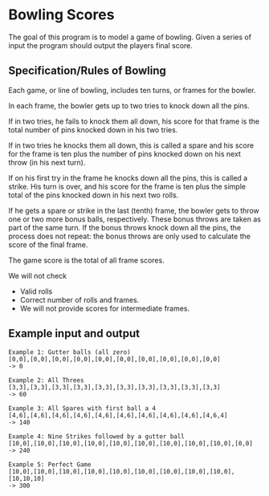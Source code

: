 # Bowling Scores

The goal of this program is to model a game of bowling. Given a series of input the program should output the players
final score.

## Specification/Rules of Bowling

Each game, or line of bowling, includes ten turns, or frames for the bowler.

In each frame, the bowler gets up to two tries to knock down all the pins.

If in two tries, he fails to knock them all down, his score for that frame is the total number of pins knocked down in
his two tries.

If in two tries he knocks them all down, this is called a spare and his score for the frame is ten plus the number of
pins knocked down on his next throw (in his next turn).

If on his first try in the frame he knocks down all the pins, this is called a strike. His turn is over, and his score
for the frame is ten plus the simple total of the pins knocked down in his next two rolls.

If he gets a spare or strike in the last (tenth) frame, the bowler gets to throw one or two more bonus balls,
respectively. These bonus throws are taken as part of the same turn. If the bonus throws knock down all the pins, the
process does not repeat: the bonus throws are only used to calculate the score of the final frame.

The game score is the total of all frame scores.

We will not check
- Valid rolls
- Correct number of rolls and frames.
- We will not provide scores for intermediate frames.

## Example input and output

```
Example 1: Gutter balls (all zero)
[0,0],[0,0],[0,0],[0,0],[0,0],[0,0],[0,0],[0,0],[0,0],[0,0]
-> 0

Example 2: All Threes
[3,3],[3,3],[3,3],[3,3],[3,3],[3,3],[3,3],[3,3],[3,3],[3,3]
-> 60

Example 3: All Spares with first ball a 4
[4,6],[4,6],[4,6],[4,6],[4,6],[4,6],[4,6],[4,6],[4,6],[4,6,4]
-> 140

Example 4: Nine Strikes followed by a gutter ball
[10,0],[10,0],[10,0],[10,0],[10,0],[10,0],[10,0],[10,0],[10,0],[0,0]
-> 240

Example 5: Perfect Game
[10,0],[10,0],[10,0],[10,0],[10,0],[10,0],[10,0],[10,0],[10,0],[10,10,10]
-> 300
```
